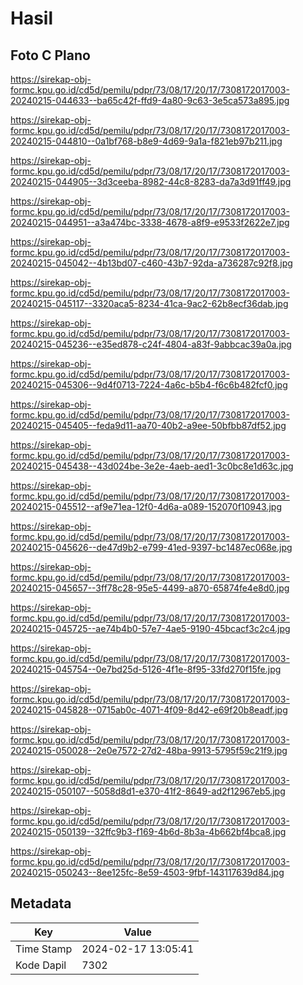 # Hasil

## Foto C Plano

https://sirekap-obj-formc.kpu.go.id/cd5d/pemilu/pdpr/73/08/17/20/17/7308172017003-20240215-044633--ba65c42f-ffd9-4a80-9c63-3e5ca573a895.jpg

https://sirekap-obj-formc.kpu.go.id/cd5d/pemilu/pdpr/73/08/17/20/17/7308172017003-20240215-044810--0a1bf768-b8e9-4d69-9a1a-f821eb97b211.jpg

https://sirekap-obj-formc.kpu.go.id/cd5d/pemilu/pdpr/73/08/17/20/17/7308172017003-20240215-044905--3d3ceeba-8982-44c8-8283-da7a3d91ff49.jpg

https://sirekap-obj-formc.kpu.go.id/cd5d/pemilu/pdpr/73/08/17/20/17/7308172017003-20240215-044951--a3a474bc-3338-4678-a8f9-e9533f2622e7.jpg

https://sirekap-obj-formc.kpu.go.id/cd5d/pemilu/pdpr/73/08/17/20/17/7308172017003-20240215-045042--4b13bd07-c460-43b7-92da-a736287c92f8.jpg

https://sirekap-obj-formc.kpu.go.id/cd5d/pemilu/pdpr/73/08/17/20/17/7308172017003-20240215-045117--3320aca5-8234-41ca-9ac2-62b8ecf36dab.jpg

https://sirekap-obj-formc.kpu.go.id/cd5d/pemilu/pdpr/73/08/17/20/17/7308172017003-20240215-045236--e35ed878-c24f-4804-a83f-9abbcac39a0a.jpg

https://sirekap-obj-formc.kpu.go.id/cd5d/pemilu/pdpr/73/08/17/20/17/7308172017003-20240215-045306--9d4f0713-7224-4a6c-b5b4-f6c6b482fcf0.jpg

https://sirekap-obj-formc.kpu.go.id/cd5d/pemilu/pdpr/73/08/17/20/17/7308172017003-20240215-045405--feda9d11-aa70-40b2-a9ee-50bfbb87df52.jpg

https://sirekap-obj-formc.kpu.go.id/cd5d/pemilu/pdpr/73/08/17/20/17/7308172017003-20240215-045438--43d024be-3e2e-4aeb-aed1-3c0bc8e1d63c.jpg

https://sirekap-obj-formc.kpu.go.id/cd5d/pemilu/pdpr/73/08/17/20/17/7308172017003-20240215-045512--af9e71ea-12f0-4d6a-a089-152070f10943.jpg

https://sirekap-obj-formc.kpu.go.id/cd5d/pemilu/pdpr/73/08/17/20/17/7308172017003-20240215-045626--de47d9b2-e799-41ed-9397-bc1487ec068e.jpg

https://sirekap-obj-formc.kpu.go.id/cd5d/pemilu/pdpr/73/08/17/20/17/7308172017003-20240215-045657--3ff78c28-95e5-4499-a870-65874fe4e8d0.jpg

https://sirekap-obj-formc.kpu.go.id/cd5d/pemilu/pdpr/73/08/17/20/17/7308172017003-20240215-045725--ae74b4b0-57e7-4ae5-9190-45bcacf3c2c4.jpg

https://sirekap-obj-formc.kpu.go.id/cd5d/pemilu/pdpr/73/08/17/20/17/7308172017003-20240215-045754--0e7bd25d-5126-4f1e-8f95-33fd270f15fe.jpg

https://sirekap-obj-formc.kpu.go.id/cd5d/pemilu/pdpr/73/08/17/20/17/7308172017003-20240215-045828--0715ab0c-4071-4f09-8d42-e69f20b8eadf.jpg

https://sirekap-obj-formc.kpu.go.id/cd5d/pemilu/pdpr/73/08/17/20/17/7308172017003-20240215-050028--2e0e7572-27d2-48ba-9913-5795f59c21f9.jpg

https://sirekap-obj-formc.kpu.go.id/cd5d/pemilu/pdpr/73/08/17/20/17/7308172017003-20240215-050107--5058d8d1-e370-41f2-8649-ad2f12967eb5.jpg

https://sirekap-obj-formc.kpu.go.id/cd5d/pemilu/pdpr/73/08/17/20/17/7308172017003-20240215-050139--32ffc9b3-f169-4b6d-8b3a-4b662bf4bca8.jpg

https://sirekap-obj-formc.kpu.go.id/cd5d/pemilu/pdpr/73/08/17/20/17/7308172017003-20240215-050243--8ee125fc-8e59-4503-9fbf-143117639d84.jpg


## Metadata

| Key        | Value               |
| ---------- | ------------------- |
| Time Stamp | 2024-02-17 13:05:41 |
| Kode Dapil | 7302                |




